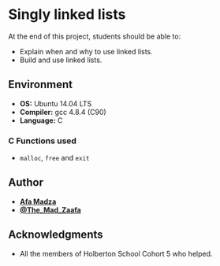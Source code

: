 # Singly linked lists
At the end of this project, students should be able to:

* Explain when and why to use linked lists.
* Build and use linked lists.

## Environment

* __OS:__ Ubuntu 14.04 LTS
* __Compiler:__ gcc 4.8.4 (C90)
* __Language:__ C

### C Functions used

* ``malloc``, ``free`` and ``exit``

## Author

* [**Afa Madza**](https://github.com/AfaMadza)
* [**@The_Mad_Zaafa**](https://twitter.com/The_Mad_Zaafa)

## Acknowledgments

* All the members of Holberton School Cohort 5 who helped.
